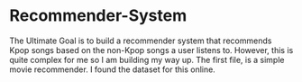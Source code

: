 # Recommender-System
The Ultimate Goal is to build a recommender system that recommends Kpop songs based on the non-Kpop songs a user listens to.
However, this is quite complex for me so I am building my way up.
The first file, is a simple movie recommender.
I found the dataset for this online.
